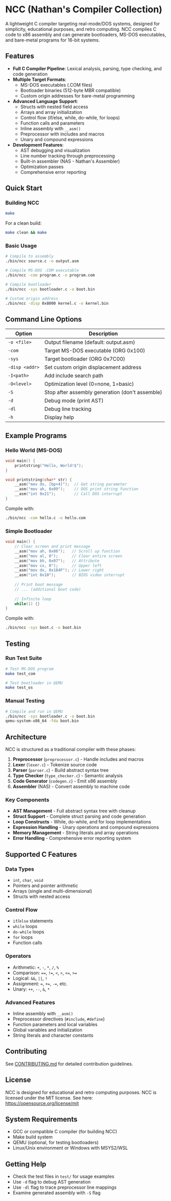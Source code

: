 # NCC (Nathan's Compiler Collection)

A lightweight C compiler targeting real-mode/DOS systems, designed for simplicity, educational purposes, and retro computing. NCC compiles C code to x86 assembly and can generate bootloaders, MS-DOS executables, and bare-metal programs for 16-bit systems.

## Features

- **Full C Compiler Pipeline**: Lexical analysis, parsing, type checking, and code generation
- **Multiple Target Formats**:
  - MS-DOS executables (.COM files)
  - Bootloader binaries (512-byte MBR compatible)
  - Custom origin addresses for bare-metal programming
- **Advanced Language Support**:
  - Structs with nested field access
  - Arrays and array initialization
  - Control flow (if/else, while, do-while, for loops)
  - Function calls and parameters
  - Inline assembly with `__asm()` 
  - Preprocessor with includes and macros
  - Unary and compound expressions
- **Development Features**:
  - AST debugging and visualization
  - Line number tracking through preprocessing
  - Built-in assembler (NAS - Nathan's Assembler)
  - Optimization passes
  - Comprehensive error reporting

## Quick Start

### Building NCC

```bash
make
```

For a clean build:
```bash
make clean && make
```

### Basic Usage

```bash
# Compile to assembly
./bin/ncc source.c -o output.asm

# Compile MS-DOS .COM executable
./bin/ncc -com program.c -o program.com

# Compile bootloader
./bin/ncc -sys bootloader.c -o boot.bin

# Custom origin address
./bin/ncc -disp 0x8000 kernel.c -o kernel.bin
```

## Command Line Options

| Option | Description |
|--------|-------------|
| `-o <file>` | Output filename (default: output.asm) |
| `-com` | Target MS-DOS executable (ORG 0x100) |
| `-sys` | Target bootloader (ORG 0x7C00) |
| `-disp <addr>` | Set custom origin displacement address |
| `-I<path>` | Add include search path |
| `-O<level>` | Optimization level (0=none, 1=basic) |
| `-S` | Stop after assembly generation (don't assemble) |
| `-d` | Debug mode (print AST) |
| `-dl` | Debug line tracking |
| `-h` | Display help |

## Example Programs

### Hello World (MS-DOS)

```c
void main() {
    printstring("Hello, World!$");
}

void printstring(char* str) {
    __asm("mov dx, [bp+4]");  // Get string parameter
    __asm("mov ah, 0x09");    // DOS print string function
    __asm("int 0x21");        // Call DOS interrupt
}
```

Compile with:
```bash
./bin/ncc -com hello.c -o hello.com
```

### Simple Bootloader

```c
void main() {
    // Clear screen and print message
    __asm("mov ah, 0x06");   // Scroll up function
    __asm("mov al, 0");      // Clear entire screen
    __asm("mov bh, 0x07");   // Attribute
    __asm("mov cx, 0");      // Upper left
    __asm("mov dx, 0x184F"); // Lower right  
    __asm("int 0x10");       // BIOS video interrupt
    
    // Print boot message
    // ... (additional boot code)
    
    // Infinite loop
    while(1) {}
}
```

Compile with:
```bash
./bin/ncc -sys boot.c -o boot.bin
```

## Testing

### Run Test Suite

```bash
# Test MS-DOS program
make test_com

# Test bootloader in QEMU
make test_os
```

### Manual Testing

```bash
# Compile and run in QEMU
./bin/ncc -sys bootloader.c -o boot.bin
qemu-system-x86_64 -fda boot.bin
```

## Architecture

NCC is structured as a traditional compiler with these phases:

1. **Preprocessor** (`preprocessor.c`) - Handle includes and macros
2. **Lexer** (`lexer.c`) - Tokenize source code
3. **Parser** (`parser.c`) - Build abstract syntax tree
4. **Type Checker** (`type_checker.c`) - Semantic analysis
5. **Code Generator** (`codegen.c`) - Emit x86 assembly
6. **Assembler** (NAS) - Convert assembly to machine code

### Key Components

- **AST Management** - Full abstract syntax tree with cleanup
- **Struct Support** - Complete struct parsing and code generation  
- **Loop Constructs** - While, do-while, and for loop implementations
- **Expression Handling** - Unary operations and compound expressions
- **Memory Management** - String literals and array operations
- **Error Handling** - Comprehensive error reporting system

## Supported C Features

### Data Types
- `int`, `char`, `void`
- Pointers and pointer arithmetic
- Arrays (single and multi-dimensional)
- Structs with nested access

### Control Flow
- `if`/`else` statements
- `while` loops
- `do-while` loops  
- `for` loops
- Function calls

### Operators
- Arithmetic: `+`, `-`, `*`, `/`, `%`
- Comparison: `==`, `!=`, `<`, `>`, `<=`, `>=`
- Logical: `&&`, `||`, `!`
- Assignment: `=`, `+=`, `-=`, etc.
- Unary: `++`, `--`, `&`, `*`

### Advanced Features
- Inline assembly with `__asm()`
- Preprocessor directives (`#include`, `#define`)
- Function parameters and local variables
- Global variables and initialization
- String literals and character constants

## Contributing

See [CONTRIBUTING.md](CONTRIBUTING.md) for detailed contribution guidelines.

## License

NCC is designed for educational and retro computing purposes. NCC is licensed under the MIT license. See here: https://opensource.org/license/mit

## System Requirements

- GCC or compatible C compiler (for building NCC)
- Make build system
- QEMU (optional, for testing bootloaders)
- Linux/Unix environment or Windows with MSYS2/WSL

## Getting Help

- Check the test files in `test/` for usage examples
- Use `-d` flag to debug AST generation
- Use `-dl` flag to trace preprocessor line mappings
- Examine generated assembly with `-S` flag
